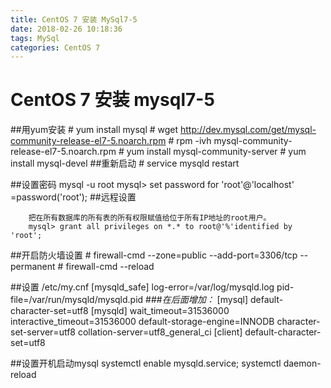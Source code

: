 ```yaml
---
title: CentOS 7 安装 MySql7-5
date: 2018-02-26 10:18:36
tags: MySql
categories: CentOS 7 
---
```


# CentOS 7 安装 mysql7-5

##用yum安装
\# yum install mysql
\# wget http://dev.mysql.com/get/mysql-community-release-el7-5.noarch.rpm
\# rpm -ivh mysql-community-release-el7-5.noarch.rpm
\# yum install mysql-community-server
\# yum install mysql-devel
##重新启动
\# service mysqld restart
<!--more-->
##设置密码
mysql -u root
mysql> set password for 'root'@'localhost' =password('root');
##远程设置

```
    把在所有数据库的所有表的所有权限赋值给位于所有IP地址的root用户。
    mysql> grant all privileges on *.* to root@'%'identified by 'root';
```


##开启防火墙设置
\# firewall-cmd --zone=public --add-port=3306/tcp --permanent
\# firewall-cmd --reload

##设置 /etc/my.cnf
[mysqld_safe]
log-error=/var/log/mysqld.log
pid-file=/var/run/mysqld/mysqld.pid
###*在后面增加：*
[mysql]
default-character-set=utf8
[mysqld]
wait_timeout=31536000
interactive_timeout=31536000
default-storage-engine=INNODB
character-set-server=utf8
collation-server=utf8_general_ci
[client]
default-character-set=utf8

##设置开机启动mysql
systemctl enable mysqld.service;
systemctl daemon-reload